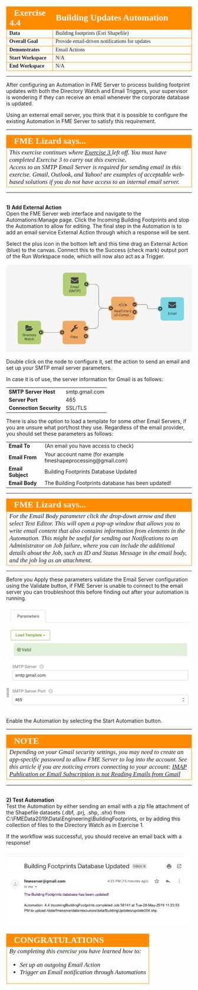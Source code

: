 <!--Instructor Notes-->

<!--Exercise Section-->


<table style="border-spacing: 0px;border-collapse: collapse;font-family:serif">
<tr>
<td width=25% style="vertical-align:middle;background-color:darkorange;border: 2px solid darkorange">
<i class="fa fa-cogs fa-lg fa-pull-left fa-fw" style="color:white;padding-right: 12px;vertical-align:text-top"></i>
<span style="color:white;font-size:x-large;font-weight: bold">Exercise 4.4</span>
</td>
<td style="border: 2px solid darkorange;background-color:darkorange;color:white">
<span style="color:white;font-size:x-large;font-weight: bold">Building Updates Automation</span>
</td>
</tr>

<tr>
<td style="border: 1px solid darkorange; font-weight: bold">Data</td>
<td style="border: 1px solid darkorange">Building footprints (Esri Shapefile)</td>
</tr>

<tr>
<td style="border: 1px solid darkorange; font-weight: bold">Overall Goal</td>
<td style="border: 1px solid darkorange">Provide email-driven notifications for updates</td>
</tr>

<tr>
<td style="border: 1px solid darkorange; font-weight: bold">Demonstrates</td>
<td style="border: 1px solid darkorange">Email Actions</td>
</tr>

<tr>
<td style="border: 1px solid darkorange; font-weight: bold">Start Workspace</td>
<td style="border: 1px solid darkorange">N/A</td>
</tr>

<tr>
<td style="border: 1px solid darkorange; font-weight: bold">End Workspace</td>
<td style="border: 1px solid darkorange">N/A</td>
</tr>

</table>

---

After configuring an Automation in FME Server to process building footprint updates with both the Directory Watch and Email Triggers, your supervisor is wondering if they can receive an email whenever the corporate database is updated.

Using an external email server, you think that it is possible to configure the existing Automation in FME Server to satisfy this requirement.

---

<!--Person X Says Section-->

<table style="border-spacing: 0px">
<tr>
<td style="vertical-align:middle;background-color:darkorange;border: 2px solid darkorange">
<i class="fa fa-quote-left fa-lg fa-pull-left fa-fw" style="color:white;padding-right: 12px;vertical-align:text-top"></i>
<span style="color:white;font-size:x-large;font-weight: bold;font-family:serif">FME Lizard says...</span>
</td>
</tr>

<tr>
<td style="border: 1px solid darkorange">
<span style="font-family:serif; font-style:italic; font-size:larger">
This exercise continues where <a href="https://s3.amazonaws.com/gitbook/Server-Authoring-2019/ServerAuthoring4RealTime/Exercise3.html
"> Exercise 3 </a> left off. You must have completed Exercise 3 to carry out this exercise.
<br>Access to an SMTP Email Server is required for sending email in this exercise. Gmail, Outlook, and Yahoo! are examples of acceptable web-based solutions if you do not have access to an internal email server.
</td>
</tr>
</table>

---

<br>**1) Add External Action**
<br>Open the FME Server web interface and navigate to the Automations:Manage page. Click the Incoming Building Footprints and stop the Automation to allow for editing. The final step in the Automation is to add an email service External Action through which a response will be sent.

Select the plus icon in the bottom left and this time drag an External Action (blue) to the canvas. Connect this to the Success (check mark) output port of the Run Workspace node, which will now also act as a Trigger.

![](./Images/Img4.430.Ex4.ConnectEmailAction.png)

Double click on the node to configure it, set the action to send an email and set up your SMTP email server parameters.

In case it is of use, the server information for Gmail is as follows:

<table style="border: 0px">

<tr>
<td style="font-weight: bold">SMTP Server Host</td>
<td style="">smtp.gmail.com</td>
</tr>

<tr>
<td style="font-weight: bold">Server Port</td>
<td style="">465</td>
</tr>

<tr>
<td style="font-weight: bold">Connection Security</td>
<td style="">SSL/TLS</td>
</tr>

</table>

There is also the option to load a template for some other Email Servers, if you are unsure what port/host they use.  Regardless of the email provider, you should set these parameters as follows:

<table style="border: 0px">
<tr>
<td style="font-weight: bold">Email To</td>
<td style="">(An email you have access to check)</td>
</tr>

<tr>
<td style="font-weight: bold">Email From</td>
<td style="">Your account name (for example fmeshapeprocessing@gmail.com)</td>
</tr>

<tr>
<td style="font-weight: bold">Email Subject</td>
<td style="">Building Footprints Database Updated</td>
</tr>

<tr>
<td style="font-weight: bold">Email Body</td>
<td style="">The Building Footprints database has been updated!</td>
</tr>

</table>



---

<!--Person X Says Section-->

<table style="border-spacing: 0px">
<tr>
<td style="vertical-align:middle;background-color:darkorange;border: 2px solid darkorange">
<i class="fa fa-quote-left fa-lg fa-pull-left fa-fw" style="color:white;padding-right: 12px;vertical-align:text-top"></i>
<span style="color:white;font-size:x-large;font-weight: bold;font-family:serif">FME Lizard says...</span>
</td>
</tr>

<tr>
<td style="border: 1px solid darkorange">
<span style="font-family:serif; font-style:italic; font-size:larger">
For the Email Body parameter click the drop-down arrow and then select Text Editor. This will open a pop-up window that allows you to write email content that also contains information from elements in the Automation. This might be useful for sending out Notifications to an Administrator on Job failure, where you can include the additional details about the Job, such as ID and Status Message in the email body, and the job log as an attachment.
</td>
</tr>
</table>

---
Before you Apply these parameters validate the Email Server configuration using the Validate button, if FME Server is unable to connect to the email server you can troubleshoot this before finding out after your automation is running.

![](./Images/Img4.429.Ex4.ValidateEmailAction.png)

Enable the Automation by selecting the Start Automation button.

---
<!--Warning Section-->

<table style="border-spacing: 0px">
<tr>
<td style="vertical-align:middle;background-color:darkorange;border: 2px solid darkorange">
<i class="fa fa-exclamation-triangle fa-lg fa-pull-left fa-fw" style="color:white;padding-right: 12px;vertical-align:text-top"></i>
<span style="color:white;font-size:x-large;font-weight: bold;font-family:serif">NOTE</span>
</td>
</tr>

<tr>
<td style="border: 1px solid darkorange">
<span style="font-family:serif; font-style:italic; font-size:larger">
Depending on your Gmail security settings, you may need to create an app-specific password to allow FME Server to log into the account. See this article if you are noticing errors connecting to your account: <a href="https://knowledge.safe.com/articles/394/imap-publisher-not-reading-emails-from-gmail.html">IMAP Publication or Email Subscription is not Reading Emails from Gmail</a>
</span>
</td>
</tr>
</table>


---

<br>**2) Test Automation**
<br>Test the Automation by either sending an email with a zip file attachment of the Shapefile datasets (.dbf, .prj, .shp, .shx) from C:\FMEData2019\Data\Engineering\BuildingFootprints, or by adding this collection of files to the Directory Watch as in Exercise 1.

If the workflow was successful, you should receive an email back with a response!

![](./Images/Img4.429.1.Ex4.EmailResponse.png)
---

<!--Exercise Congratulations Section-->

<table style="border-spacing: 0px">
<tr>
<td style="vertical-align:middle;background-color:darkorange;border: 2px solid darkorange">
<i class="fa fa-thumbs-o-up fa-lg fa-pull-left fa-fw" style="color:white;padding-right: 12px;vertical-align:text-top"></i>
<span style="color:white;font-size:x-large;font-weight: bold;font-family:serif">CONGRATULATIONS</span>
</td>
</tr>

<tr>
<td style="border: 1px solid darkorange">
<span style="font-family:serif; font-style:italic; font-size:larger">
By completing this exercise you have learned how to:
<br>
<ul><li>Set up an outgoing Email Action</li>
<li>Trigger an Email notification through Automations</li></ul>
</span>
</td>
</tr>
</table>
